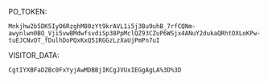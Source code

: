 PO_TOKEN:
```
Mnkjhw2b5DK5IyO6RzghM80zYt9krAVL1i5j3Bu9uhB_7rfCQNm-awynlwn0BO_Vji5vwBMdwfsvdiSp38PpMclQZ93CZuP6WSjx4ANuY2dukaQRhtOXLoKPw-tuEJCNvOT_fDulhDoPQxKxQ51RGGzLzXaUjPmPn7uI
```
VISITOR_DATA:
```
CgtIYXBFaDZBc0FxYyjAwMDBBjIKCgJVUxIEGgAgLA%3D%3D
```
